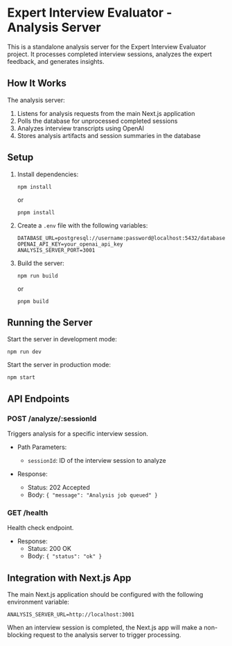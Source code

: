 # Expert Interview Evaluator - Analysis Server

This is a standalone analysis server for the Expert Interview Evaluator project. It processes completed interview sessions, analyzes the expert feedback, and generates insights.

## How It Works

The analysis server:

1. Listens for analysis requests from the main Next.js application
2. Polls the database for unprocessed completed sessions
3. Analyzes interview transcripts using OpenAI
4. Stores analysis artifacts and session summaries in the database

## Setup

1. Install dependencies:

   ```
   npm install
   ```

   or

   ```
   pnpm install
   ```

2. Create a `.env` file with the following variables:

   ```
   DATABASE_URL=postgresql://username:password@localhost:5432/database
   OPENAI_API_KEY=your_openai_api_key
   ANALYSIS_SERVER_PORT=3001
   ```

3. Build the server:
   ```
   npm run build
   ```
   or
   ```
   pnpm build
   ```

## Running the Server

Start the server in development mode:

```
npm run dev
```

Start the server in production mode:

```
npm start
```

## API Endpoints

### POST /analyze/:sessionId

Triggers analysis for a specific interview session.

- Path Parameters:

  - `sessionId`: ID of the interview session to analyze

- Response:
  - Status: 202 Accepted
  - Body: `{ "message": "Analysis job queued" }`

### GET /health

Health check endpoint.

- Response:
  - Status: 200 OK
  - Body: `{ "status": "ok" }`

## Integration with Next.js App

The main Next.js application should be configured with the following environment variable:

```
ANALYSIS_SERVER_URL=http://localhost:3001
```

When an interview session is completed, the Next.js app will make a non-blocking request to the analysis server to trigger processing.

